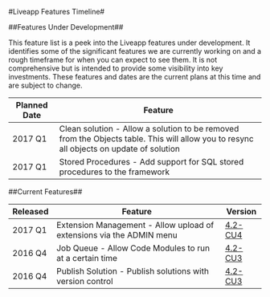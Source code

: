 #Liveapp Features Timeline#

##Features Under Development##

This feature list is a peek into the Liveapp features under development. It identifies some of the significant features we are currently working on and a rough timeframe for when you can expect to see them. It is not comprehensive but is intended to provide some visibility into key investments. These features and dates are the current plans at this time and are subject to change.

|Planned Date|Feature|
|---|---|
|2017 Q1|Clean solution - Allow a solution to be removed from the Objects table. This will allow you to resync all objects on update of solution|
|2017 Q1|Stored Procedures - Add support for SQL stored procedures to the framework|

##Current Features##

|Released|Feature|Version|
|---|---|---|
|2017 Q1|Extension Management - Allow upload of extensions via the ADMIN menu|[4.2-CU4](https://dev.liveapp.com.au/?page=ANNOUNCEMENT&ref=Liveapp%204.2%20Cumulative%20Update%204%20Released)|
|2016 Q4|Job Queue - Allow Code Modules to run at a certain time|[4.2-CU3](https://dev.liveapp.com.au/?page=ANNOUNCEMENT&ref=Liveapp%204.2%20Cumulative%20Update%203%20Released)|
|2016 Q4|Publish Solution - Publish solutions with version control|[4.2-CU3](https://dev.liveapp.com.au/?page=ANNOUNCEMENT&ref=Liveapp%204.2%20Cumulative%20Update%203%20Released)|

